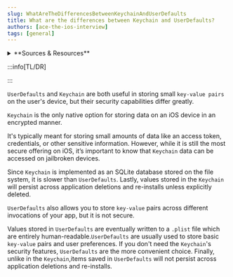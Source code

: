 ```yaml
---
slug: WhatAreTheDifferencesBetweenKeychainAndUserDefaults
title: What are the differences between Keychain and UserDefaults?
authors: [ace-the-ios-interview]
tags: [general]
---
```


<details>
  <summary>**Sources & Resources**</summary>

  **Main Source:** [Ace the iOS Interview](https://aryamansharda.gumroad.com/l/tcvck)

  **Additional Sources:**

  **Further Reading:**

</details>

:::info[TL/DR]

:::

`UserDefaults` and `Keychain` are both useful in storing small `key-value pairs` on the user's device, but their security capabilities differ greatly.

`Keychain` is the only native option for storing data on an iOS device in an encrypted manner.

It's typically meant for storing small amounts of data like an access token, credentials, or other sensitive information. However, while it is still the most secure offering on iOS, it’s important to know that `Keychain` data can be accessed on jailbroken devices.

Since `Keychain` is implemented as an SQLite database stored on the file system, it is slower than `UserDefaults`. Lastly, values stored in the `Keychain` will persist across application deletions and re-installs unless explicitly deleted.

`UserDefaults` also allows you to store `key-value` pairs across different invocations of your app, but it is not secure.

Values stored in `UserDefaults` are eventually written to a `.plist` file which are entirely human-readable.`UserDefaults` are usually used to store basic `key-value` pairs and user preferences. If you don't need the `Keychain`'s security features, `UserDefaults` are the more
convenient choice. Finally, unlike in the `Keychain`,items saved in `UserDefaults` will not persist across application deletions and re-installs.
